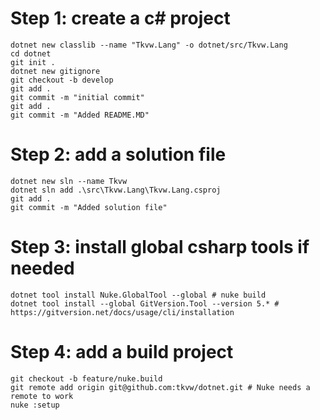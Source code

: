 # Step 1: create a c# project 

```
dotnet new classlib --name "Tkvw.Lang" -o dotnet/src/Tkvw.Lang
cd dotnet 
git init . 
dotnet new gitignore
git checkout -b develop
git add .
git commit -m "initial commit"
git add .
git commit -m "Added README.MD"
```

# Step 2: add a solution file

```
dotnet new sln --name Tkvw
dotnet sln add .\src\Tkvw.Lang\Tkvw.Lang.csproj
git add .
git commit -m "Added solution file"
```

# Step 3: install global csharp tools if needed

```shell
dotnet tool install Nuke.GlobalTool --global # nuke build
dotnet tool install --global GitVersion.Tool --version 5.* # https://gitversion.net/docs/usage/cli/installation
```

# Step 4: add a build project

```shell
git checkout -b feature/nuke.build
git remote add origin git@github.com:tkvw/dotnet.git # Nuke needs a remote to work 
nuke :setup
```